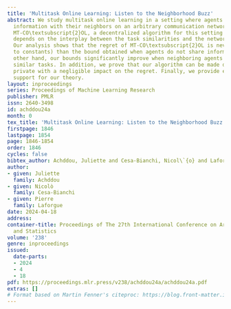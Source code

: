 ```yaml
---
title: 'Multitask Online Learning: Listen to the Neighborhood Buzz'
abstract: We study multitask online learning in a setting where agents can only exchange
  information with their neighbors on an arbitrary communication network. We introduce
  MT-CO\textsubscript{2}OL, a decentralized algorithm for this setting whose regret
  depends on the interplay between the task similarities and the network structure.
  Our analysis shows that the regret of MT-CO\textsubscript{2}OL is never worse (up
  to constants) than the bound obtained when agents do not share information. On the
  other hand, our bounds significantly improve when neighboring agents operate on
  similar tasks. In addition, we prove that our algorithm can be made differentially
  private with a negligible impact on the regret. Finally, we provide experimental
  support for our theory.
layout: inproceedings
series: Proceedings of Machine Learning Research
publisher: PMLR
issn: 2640-3498
id: achddou24a
month: 0
tex_title: 'Multitask Online Learning: Listen to the Neighborhood Buzz'
firstpage: 1846
lastpage: 1854
page: 1846-1854
order: 1846
cycles: false
bibtex_author: Achddou, Juliette and Cesa-Bianchi, Nicol\`{o} and Laforgue, Pierre
author:
- given: Juliette
  family: Achddou
- given: Nicolò
  family: Cesa-Bianchi
- given: Pierre
  family: Laforgue
date: 2024-04-18
address:
container-title: Proceedings of The 27th International Conference on Artificial Intelligence
  and Statistics
volume: '238'
genre: inproceedings
issued:
  date-parts:
  - 2024
  - 4
  - 18
pdf: https://proceedings.mlr.press/v238/achddou24a/achddou24a.pdf
extras: []
# Format based on Martin Fenner's citeproc: https://blog.front-matter.io/posts/citeproc-yaml-for-bibliographies/
---
```

